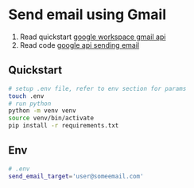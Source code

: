 # Send email using Gmail

1. Read quickstart [google workspace gmail api](https://developers.google.com/workspace/gmail/api/quickstart/python)
1. Read code [google api sending email](https://developers.google.com/workspace/gmail/api/guides/sending#python)

## Quickstart

```bash
# setup .env file, refer to env section for params
touch .env
# run python
python -m venv venv
source venv/bin/activate
pip install -r requirements.txt
```

## Env

```bash
# .env
send_email_target='user@someemail.com'
```
